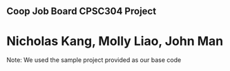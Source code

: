 ## Coop Job Board CPSC304 Project
# Nicholas Kang, Molly Liao, John Man

Note: We used the sample project provided as our base code